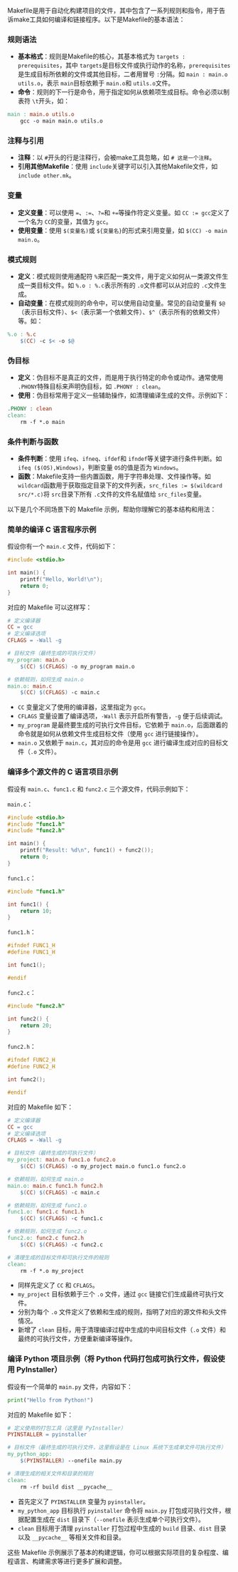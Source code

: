 Makefile是用于自动化构建项目的文件，其中包含了一系列规则和指令，用于告诉make工具如何编译和链接程序。以下是Makefile的基本语法：

### 规则语法

- **基本格式**：规则是Makefile的核心，其基本格式为 `targets : prerequisites`，其中 `targets`是目标文件或执行动作的名称，`prerequisites`是生成目标所依赖的文件或其他目标，二者用冒号 `:`分隔。如 `main : main.o utils.o`，表示 `main`目标依赖于 `main.o`和 `utils.o`文件。
- **命令**：规则的下一行是命令，用于指定如何从依赖项生成目标。命令必须以制表符 `\t`开头，如：

```makefile
main : main.o utils.o
    gcc -o main main.o utils.o
```

### 注释与引用

- **注释**：以 `#`开头的行是注释行，会被make工具忽略，如 `# 这是一个注释`。
- **引用其他Makefile**：使用 `include`关键字可以引入其他Makefile文件，如 `include other.mk`。

### 变量

- **定义变量**：可以使用 `=`、`:=`、`?=`和 `+=`等操作符定义变量。如 `CC := gcc`定义了一个名为 `CC`的变量，其值为 `gcc`。
- **使用变量**：使用 `$(变量名)`或 `${变量名}`的形式来引用变量，如 `$(CC) -o main main.o`。

### 模式规则

- **定义**：模式规则使用通配符 `%`来匹配一类文件，用于定义如何从一类源文件生成一类目标文件。如 `%.o : %.c`表示所有的 `.o`文件都可以从对应的 `.c`文件生成。
- **自动变量**：在模式规则的命令中，可以使用自动变量。常见的自动变量有 `$@`（表示目标文件）、`$<`（表示第一个依赖文件）、`$^`（表示所有的依赖文件）等。如：

```makefile
%.o : %.c
    $(CC) -c $< -o $@
```

### 伪目标

- **定义**：伪目标不是真正的文件，而是用于执行特定的命令或动作。通常使用 `.PHONY`特殊目标来声明伪目标，如 `.PHONY : clean`。
- **使用**：伪目标常用于定义一些辅助操作，如清理编译生成的文件。示例如下：

```makefile
.PHONY : clean
clean:
    rm -f *.o main
```

### 条件判断与函数

- **条件判断**：使用 `ifeq`、`ifneq`、`ifdef`和 `ifndef`等关键字进行条件判断。如 `ifeq ($(OS),Windows)`，判断变量 `OS`的值是否为 `Windows`。
- **函数**：Makefile支持一些内置函数，用于字符串处理、文件操作等。如 `wildcard`函数用于获取指定目录下的文件列表，`src_files := $(wildcard src/*.c)`将 `src`目录下所有 `.c`文件的文件名赋值给 `src_files`变量。

以下是几个不同场景下的 Makefile 示例，帮助你理解它的基本结构和用法：

### 简单的编译 C 语言程序示例

假设你有一个 `main.c` 文件，代码如下：

```c
#include <stdio.h>

int main() {
    printf("Hello, World!\n");
    return 0;
}
```

对应的 Makefile 可以这样写：

```makefile
# 定义编译器
CC = gcc
# 定义编译选项
CFLAGS = -Wall -g

# 目标文件（最终生成的可执行文件）
my_program: main.o
	$(CC) $(CFLAGS) -o my_program main.o

# 依赖规则，如何生成 main.o
main.o: main.c
	$(CC) $(CFLAGS) -c main.c
```

- `CC` 变量定义了使用的编译器，这里指定为 `gcc`。
- `CFLAGS` 变量设置了编译选项，`-Wall` 表示开启所有警告，`-g` 便于后续调试。
- `my_program` 是最终要生成的可执行文件目标，它依赖于 `main.o`，后面跟着的命令就是如何从依赖文件生成目标文件（使用 `gcc` 进行链接操作）。
- `main.o` 又依赖于 `main.c`，其对应的命令是用 `gcc` 进行编译生成对应的目标文件（`.o` 文件）。

### 编译多个源文件的 C 语言项目示例

假设有 `main.c`、`func1.c` 和 `func2.c` 三个源文件，代码示例如下：

`main.c`：

```c
#include <stdio.h>
#include "func1.h"
#include "func2.h"

int main() {
    printf("Result: %d\n", func1() + func2());
    return 0;
}
```

`func1.c`：

```c
#include "func1.h"

int func1() {
    return 10;
}
```

`func1.h`：

```c
#ifndef FUNC1_H
#define FUNC1_H

int func1();

#endif
```

`func2.c`：

```c
#include "func2.h"

int func2() {
    return 20;
}
```

`func2.h`：

```c
#ifndef FUNC2_H
#define FUNC2_H

int func2();

#endif
```

对应的 Makefile 如下：

```makefile
# 定义编译器
CC = gcc
# 定义编译选项
CFLAGS = -Wall -g

# 目标文件（最终生成的可执行文件）
my_project: main.o func1.o func2.o
	$(CC) $(CFLAGS) -o my_project main.o func1.o func2.o

# 依赖规则，如何生成 main.o
main.o: main.c func1.h func2.h
	$(CC) $(CFLAGS) -c main.c

# 依赖规则，如何生成 func1.o
func1.o: func1.c func1.h
	$(CC) $(CFLAGS) -c func1.c

# 依赖规则，如何生成 func2.o
func2.o: func2.c func2.h
	$(CC) $(CFLAGS) -c func2.c

# 清理生成的目标文件和可执行文件的规则
clean:
	rm -f *.o my_project
```

- 同样先定义了 `CC` 和 `CFLAGS`。
- `my_project` 目标依赖于三个 `.o` 文件，通过 `gcc` 链接它们生成最终可执行文件。
- 分别为每个 `.o` 文件定义了依赖和生成的规则，指明了对应的源文件和头文件情况。
- 新增了 `clean` 目标，用于清理编译过程中生成的中间目标文件（`.o` 文件）和最终的可执行文件，方便重新编译等操作。

### 编译 Python 项目示例（将 Python 代码打包成可执行文件，假设使用 PyInstaller）

假设有一个简单的 `main.py` 文件，内容如下：

```python
print("Hello from Python!")
```

对应的 Makefile 如下：

```makefile
# 定义使用的打包工具（这里是 PyInstaller）
PYINSTALLER = pyinstaller

# 目标文件（最终生成的可执行文件，这里假设是在 Linux 系统下生成单文件可执行文件）
my_python_app:
	$(PYINSTALLER) --onefile main.py

# 清理生成的相关文件和目录的规则
clean:
	rm -rf build dist __pycache__
```

- 首先定义了 `PYINSTALLER` 变量为 `pyinstaller`。
- `my_python_app` 目标执行 `pyinstaller` 命令将 `main.py` 打包成可执行文件，根据配置生成在 `dist` 目录下（`--onefile` 表示生成单个可执行文件）。
- `clean` 目标用于清理 `pyinstaller` 打包过程中生成的 `build` 目录、`dist` 目录以及 `__pycache__` 等相关文件和目录。

这些 Makefile 示例展示了基本的构建逻辑，你可以根据实际项目的复杂程度、编程语言、构建需求等进行更多扩展和调整。
